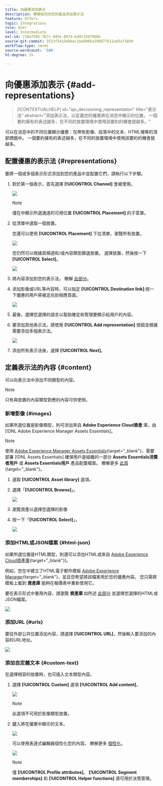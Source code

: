 ```yaml
---
title: 向優惠添加表示
description: 瞭解如何向您的產品添加表示法
feature: Offers
topic: Integrations
role: User
level: Intermediate
exl-id: 718af505-7b7c-495e-8974-bd9c35d796bb
source-git-commit: 3513f5415ebbac1be889ba390877611ad5a71030
workflow-type: tm+mt
source-wordcount: '580'
ht-degree: 1%

---
```


# 向優惠添加表示 {#add-representations}

>[!CONTEXTUALHELP]
>id="ajo_decisioning_representation"
>title="表示法"
>abstract="添加表示法，以定義您的優惠將在消息中顯示的位置。 一個要約擁有的表述越多，在不同的放置環境中使用該要約的機會就越多。"

可以在消息中的不同位置顯示優惠：在帶有影像、段落中的文本、HTML塊等的頂部標題中。 一個要約擁有的表述越多，在不同的放置環境中使用該要約的機會就越多。

## 配置優惠的表示法 {#representations}

要將一個或多個表示形式添加到您的產品中並配置它們，請執行以下步驟。

1. 對於第一個表示，首先選擇 **[!UICONTROL Channel]** 會被使用。

   ![](../assets/channel-placement.png)

   >[!NOTE]
   >
   >僅在中顯示所選通道的可用位置 **[!UICONTROL Placement]** 的子菜單。

1. 從清單中選取一個放置。

   您還可以使用 **[!UICONTROL Placement]** 下拉清單，瀏覽所有放置。

   ![](../assets/browse-button-placements.png)

   您仍然可以根據其頻道和/或內容類型篩選放置。 選擇放置，然後按一下 **[!UICONTROL Select]**。

   ![](../assets/browse-placements.png)

1. 將內容添加到您的表示法。 瞭解 [此部分](#content)。

1. 添加影像或URL等內容時，可以指定 **[!UICONTROL Destination link]**:按一下優惠的用戶將被定向到相應頁面。

   ![](../assets/offer-destination-link.png)

1. 最後，選擇您選擇的語言以幫助確定和管理要顯示給用戶的內容。

1. 要添加其他表示法，請使用 **[!UICONTROL Add representation]** 按鈕並根據需要添加多個表示法。

   ![](../assets/offer-add-representation.png)

1. 添加所有表示法後，選擇 **[!UICONTROL Next]**。

## 定義表示法的內容 {#content}

可以向表示法中添加不同類型的內容。

>[!NOTE]
>
>只有與放置的內容類型對應的內容可供使用。

### 新增影像 {#images}

如果所選位置是影像類型，則可添加來自 **Adobe Experience Cloud資產** 庫，由 [!DNL Adobe Experience Manager Assets Essentials]。

>[!NOTE]
>
> 使用 [Adobe Experience Manager Assets Essentials](https://experienceleague.adobe.com/docs/experience-manager-assets-essentials/help/introduction.html){target=&quot;_blank&quot;}，需要部署 [!DNL Assets Essentials] 確保用戶是組織的一部分 **Assets Essentials消費者用戶** 或 **Assets Essentials用戶** 產品配置檔案。 瞭解更多 [此頁](https://experienceleague.adobe.com/docs/experience-manager-assets-essentials/help/get-started-admins/deploy-administer.html){target=&quot;_blank&quot;}。

1. 選取 **[!UICONTROL Asset library]** 選項。

1. 選擇「**[!UICONTROL Browse]**」。

   ![](../assets/offer-browse-asset-library.png)

1. 瀏覽資產以選擇您選擇的影像

1. 按一下「**[!UICONTROL Select]**」。

   ![](../assets/offer-select-asset.png)

### 添加HTML或JSON檔案 {#html-json}

如果所選位置是HTML類型，則還可以添加HTML或來自 [Adobe Experience Cloud資產庫](https://experienceleague.adobe.com/docs/experience-manager-assets-essentials/help/introduction.html){target=&quot;_blank&quot;})。

例如，您在中建立了HTML電子郵件模板 [Adobe Experience Manager](https://experienceleague.adobe.com/docs/experience-manager.html){target=&quot;_blank&quot;}，並且您希望將該檔案用於您的優惠內容。 您只需將模板上載到 **資產庫** 能夠在報價表中重新使用它。

要在表示形式中重用內容，請瀏覽 **資產庫** 如所述 [此部分](#images) 並選擇您選擇的HTML或JSON檔案。

![](../assets/offer-browse-asset-library-json.png)

### 添加URL {#urls}

要從外部公共位置添加內容，請選擇 **[!UICONTROL URL]**，然後輸入要添加的內容的URL地址。

![](../assets/offer-content-url.png)

### 添加自定義文本 {#custom-text}

在選擇相容的放置時，也可插入文本類型內容。

1. 選擇 **[!UICONTROL Custom]** 選項 **[!UICONTROL Add content]**。

   ![](../assets/offer-add-content.png)

   >[!NOTE]
   >
   >此選項不可用於影像類型放置。

1. 鍵入將在優惠中顯示的文本。

   ![](../assets/offer-text-content.png)

   可以使用表達式編輯器個性化您的內容。 瞭解更多 [個性化](../../personalization/personalize.md#use-expression-editor)。

   ![](../assets/offer-personalization.png)

   >[!NOTE]
   >
   >僅 **[!UICONTROL Profile attributes]**。 **[!UICONTROL Segment memberships]** 和 **[!UICONTROL Helper functions]** 源可用於決策管理。

